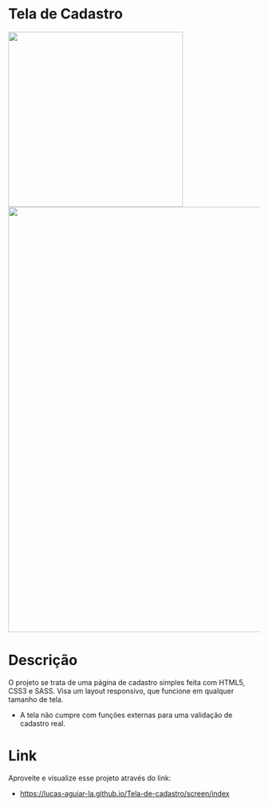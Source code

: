 # Tela de Cadastro

<img src="https://user-images.githubusercontent.com/108820269/222250090-30b8c9bd-46e2-4f5d-930c-933384bc263c.png" width="350px">

<img src="https://user-images.githubusercontent.com/108820269/222250683-bb75f972-2d11-4c80-95d2-40f4ee329334.png" width="850px">

# Descrição

O projeto se trata de uma página de cadastro simples feita com HTML5, CSS3 e SASS. Visa um layout responsivo, que funcione em qualquer tamanho de tela.
* A tela não cumpre com funções externas para uma validação de cadastro real.

# Link
Aproveite e visualize esse projeto através do link:
* https://lucas-aguiar-la.github.io/Tela-de-cadastro/screen/index
